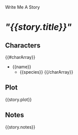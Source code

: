 Write Me A Story
# _"{{story.title}}"_
## Characters
{{#charArray}}
- {{name}}
	- {{species}}
{{/charArray}}
## Plot
{{story.plot}}
## Notes
{{story.notes}}